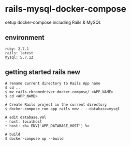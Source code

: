 # rails-mysql-docker-compose
setup docker-compose including Rails & MySQL 

## environment

```shell script
ruby: 2.7.1
rails: latest
mysql: 5.7.12
```

## getting started rails new

```shell script
# rename current directory to Rails App name
$ cd ..
$ mv rails-chromedriver-docker-compose/ <APP_NAME> 
$ cd <APP_NAME>

# Create Rails project in the current directory
$ docker-compose run app rails new . --database=mysql

# edit database.yml
- host: localhost
+ host: <%= ENV['APP_DATABASE_HOST'] %>

# build
$ docker-compose up --build

```
